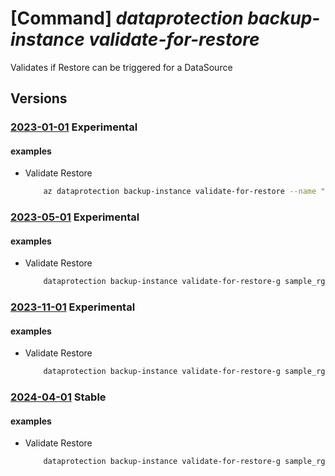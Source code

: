 # [Command] _dataprotection backup-instance validate-for-restore_

Validates if Restore can be triggered for a DataSource

## Versions

### [2023-01-01](/Resources/mgmt-plane/L3N1YnNjcmlwdGlvbnMve30vcmVzb3VyY2Vncm91cHMve30vcHJvdmlkZXJzL21pY3Jvc29mdC5kYXRhcHJvdGVjdGlvbi9iYWNrdXB2YXVsdHMve30vYmFja3VwaW5zdGFuY2VzL3t9L3ZhbGlkYXRlcmVzdG9yZQ==/2023-01-01.xml) **Experimental**

<!-- mgmt-plane /subscriptions/{}/resourcegroups/{}/providers/microsoft.dataprotection/backupvaults/{}/backupinstances/{}/validaterestore 2023-01-01 -->

#### examples

- Validate Restore
    ```bash
        az dataprotection backup-instance validate-for-restore --name "testInstance1" --restore-request-object "restoreRequest.json" --resource-group "000pikumar" --vault-name "PratikPrivatePreviewVault1"
    ```

### [2023-05-01](/Resources/mgmt-plane/L3N1YnNjcmlwdGlvbnMve30vcmVzb3VyY2Vncm91cHMve30vcHJvdmlkZXJzL21pY3Jvc29mdC5kYXRhcHJvdGVjdGlvbi9iYWNrdXB2YXVsdHMve30vYmFja3VwaW5zdGFuY2VzL3t9L3ZhbGlkYXRlcmVzdG9yZQ==/2023-05-01.xml) **Experimental**

<!-- mgmt-plane /subscriptions/{}/resourcegroups/{}/providers/microsoft.dataprotection/backupvaults/{}/backupinstances/{}/validaterestore 2023-05-01 -->

#### examples

- Validate Restore
    ```bash
        dataprotection backup-instance validate-for-restore-g sample_rg --vault-name sample_backupvault --backup-instance-name sample_biname-fd53a211-3f3e-4c7e-ba45-81050e27c0be --restore-request-object restorerequestobject.json
    ```

### [2023-11-01](/Resources/mgmt-plane/L3N1YnNjcmlwdGlvbnMve30vcmVzb3VyY2Vncm91cHMve30vcHJvdmlkZXJzL21pY3Jvc29mdC5kYXRhcHJvdGVjdGlvbi9iYWNrdXB2YXVsdHMve30vYmFja3VwaW5zdGFuY2VzL3t9L3ZhbGlkYXRlcmVzdG9yZQ==/2023-11-01.xml) **Experimental**

<!-- mgmt-plane /subscriptions/{}/resourcegroups/{}/providers/microsoft.dataprotection/backupvaults/{}/backupinstances/{}/validaterestore 2023-11-01 -->

#### examples

- Validate Restore
    ```bash
        dataprotection backup-instance validate-for-restore-g sample_rg --vault-name sample_backupvault --backup-instance-name sample_biname-fd53a211-3f3e-4c7e-ba45-81050e27c0be --restore-request-object restorerequestobject.json
    ```

### [2024-04-01](/Resources/mgmt-plane/L3N1YnNjcmlwdGlvbnMve30vcmVzb3VyY2Vncm91cHMve30vcHJvdmlkZXJzL21pY3Jvc29mdC5kYXRhcHJvdGVjdGlvbi9iYWNrdXB2YXVsdHMve30vYmFja3VwaW5zdGFuY2VzL3t9L3ZhbGlkYXRlcmVzdG9yZQ==/2024-04-01.xml) **Stable**

<!-- mgmt-plane /subscriptions/{}/resourcegroups/{}/providers/microsoft.dataprotection/backupvaults/{}/backupinstances/{}/validaterestore 2024-04-01 -->

#### examples

- Validate Restore
    ```bash
        dataprotection backup-instance validate-for-restore-g sample_rg --vault-name sample_backupvault --backup-instance-name sample_biname-fd53a211-3f3e-4c7e-ba45-81050e27c0be --restore-request-object restorerequestobject.json
    ```
